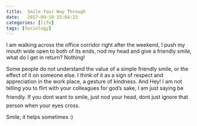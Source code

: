 ```yaml
---
title:  Smile Your Way Through
date:   2017-09-10 15:04:23
categories: [life]
tags: [Sociology]
---
```


I am walking across the office corridor right after the weekend, I push my mouth wide open to both of its ends, nod my head and give a friendly smile, what do I get in return? Nothing!

Some people do not understand the value of a simple friendly smile, or the effect of it on someone else. I think of it as a sign of respect and appreciation in the work place, a gesture of kindness. And Hey! I am not telling you to flirt with your colleagues for god’s sake, I am just saying be friendly. If you dont want to smile, just nod your head, dont just ignore that person when your eyes cross.

Smile, it helps sometimes :)
